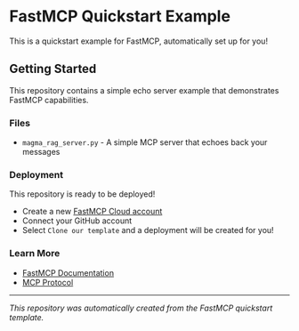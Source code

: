 # FastMCP Quickstart Example

This is a quickstart example for FastMCP, automatically set up for you!

## Getting Started

This repository contains a simple echo server example that demonstrates FastMCP capabilities.

### Files
- `magma_rag_server.py` - A simple MCP server that echoes back your messages

### Deployment

This repository is ready to be deployed!

- Create a new [FastMCP Cloud account](http://fastmcp.cloud/signup)
- Connect your GitHub account
- Select `Clone our template` and a deployment will be created for you!

### Learn More

- [FastMCP Documentation](https://gofastmcp.com/)
- [MCP Protocol](https://modelcontextprotocol.io/)

---
*This repository was automatically created from the FastMCP quickstart template.*
